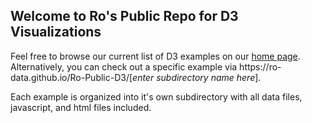 ## Welcome to Ro's Public Repo for D3 Visualizations

Feel free to browse our current list of D3 examples on our [home page](https://ro-data.github.io/Ro-Public-D3/). Alternatively, you can check out a specific example via https://<span></span>ro-data.github.io/Ro-Public-D3/[*enter subdirectory name here*].

Each example is organized into it's own subdirectory with all data files, javascript, and html files included. 

